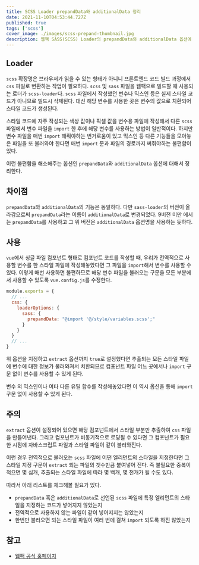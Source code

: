 ```yaml
---
title: SCSS Loader prepandData와 additionalData 정리
date: 2021-11-10T04:53:44.727Z
published: true
tags: ['scss']
cover_image: ./images/scss-prepand-thumbnail.jpg
description: 웹팩 SASS(SCSS) Loader의 prepandData와 additionalData 옵션에 대해서 정리
---
```


## Loader

`scss` 확장명은 브라우저가 읽을 수 있는 형태가 아니니 프론트엔드 코드 빌드 과정에서 `css` 파일로 변환하는 작업이 필요하다. `scss` 및 `sass` 파일을 웹팩으로 빌드할 때 사용되는 로더가 `scss-loader`다. `scss` 파일에서 작성했던 변수나 믹스인 등은 실제 스타일 코드가 아니므로 빌드시 삭제된다. 대신 해당 변수를 사용한 곳은 변수의 값으로 치환되어 스타일 코드가 생성된다.

스타일 코드에 자주 작성되는 색상 값이나 픽셀 값을 변수용 파일에 작성해서 다른 `scss` 파일에서 변수 파일을 `import` 한 후에 해당 변수를 사용하는 방법이 일반적이다. 하지만 변수 파일을 매번 `import` 해줘야하는 번거로움이 있고 믹스인 등 다른 기능들을 모아놓은 파일을 또 불러와야 한다면 매번 `import` 문과 파일의 경로까지 써줘야하는 불편함이 있다.

이런 불편함을 해소해주는 옵션인 `prepandData`와 `additionalData` 옵션에 대해서 정리한다.

## 차이점

`prepandData`와 `additionalData`의 기능은 동일하다. 다만 `sass-loader`의 버전이 올라감으로써 `prepandData`라는 이름이 `additionalData`로 변경되었다. 9버전 미만 에서는 `prepandData`를 사용하고 그 위 버전은 `additionalData` 옵션명을 사용하는 듯하다.

## 사용

`vue`에서 싱글 파일 컴포넌트 형태로 컴포넌트 코드를 작성할 때, 우리가 전역적으로 사용할 변수를 한 스타일 파일에 작성해놓았다면 그 파일을 `import`해서 변수를 사용할 수 있다. 이렇게 매번 사용하면 불편하므로 해당 변수 파일을 불러오는 구문을 모든 부분에서 사용할 수 있도록 `vue.config.js`를 수정한다.

```js
module.exports = {
  // ...
  css: {
    loaderOptions: {
      sass: {
        prepandData: "@import '@/style/variables.scss';"
      }
    }
  }
  // ...
}
```

위 옵션을 지정하고 `extract` 옵션까지 `true`로 설정했다면 추출되는 모든 스타일 파일에 변수에 대한 정보가 불러와져서 치환되므로 컴포넌트 파일 어느 곳에서나 `import` 구문 없이 변수를 사용할 수 있게 된다.

변수 외 믹스인이나 여타 다른 유틸 함수를 작성해놓았다면 이 역시 옵션을 통해 `import` 구문 없이 사용할 수 있게 된다.

## 주의

`extract` 옵션이 설정되어 있으면 해당 컴포넌트에서 스타일 부분만 추출하여 `css` 파일을 만들어낸다. 그리고 컴포넌트가 비동기적으로 로딩될 수 있다면 그 컴포넌트가 필요한 시점에 자바스크립트 파일과 스타일 파일이 같이 불러와진다.

이런 경우 전역적으로 불러오는 `scss` 파일에 어떤 엘리먼트의 스타일을 지정한다면 그 스타일 지정 구문이 `extract` 되는 파일의 갯수만큼 붙여넣어 진다. 즉 불필요한 중복이 적으면 몇 십개, 추출되는 스타일 파일에 따라 몇 백개, 몇 천개가 될 수도 있다.

따라서 아래 리스트를 체크해볼 필요가 있다.

- `prepandData` 혹은 `additionalData`로 선언된 `scss` 파일에 특정 엘리먼트의 스타일을 지정하는 코드가 넣어지지 않았는지
- 전역적으로 사용하지 않는 파일이 같이 넣어지지는 않았는지
- 한번만 불러오면 되는 스타일 파일이 여러 번에 걸쳐 `import` 되도록 하진 않았는지

## 참고

- [웹팩 공식 홈페이지](https://webpack.js.org/loaders/sass-loader/#additionaldata)
